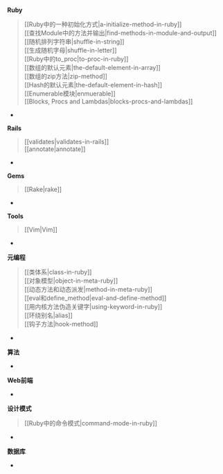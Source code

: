 **Ruby**
> [[Ruby中的一种初始化方式|a-initialize-method-in-ruby]]  
[[查找Module中的方法并输出|find-methods-in-module-and-output]]  
[[随机排列字符串|shuffle-in-string]]  
[[生成随机字母|shuffle-in-letter]]  
[[Ruby中的to_proc|to-proc-in-ruby]]  
[[数组的默认元素|the-default-element-in-array]]  
[[数组的zip方法|zip-method]]  
[[Hash的默认元素|the-default-element-in-hash]]  
[[Enumerable模块|enmuerable]]  
[[Blocks, Procs and Lambdas|blocks-procs-and-lambdas]]  


-

**Rails**
> [[validates|validates-in-rails]]  
[[annotate|annotate]]  

-

**Gems**
> [[Rake|rake]]  

-

**Tools**
> [[Vim|Vim]]  

-

**元编程**
> [[类体系|class-in-ruby]]  
[[对象模型|object-in-meta-ruby]]  
[[动态方法和动态派发|method-in-meta-ruby]]  
[[eval和define_method|eval-and-define-method]]  
[[用内核方法伪造关键字|using-keyword-in-ruby]]  
[[环绕别名|alias]]  
[[钩子方法|hook-method]]  


-

**算法**

-

**Web前端**

-

**设计模式**
> [[Ruby中的命令模式|command-mode-in-ruby]]

-

**数据库**

-




